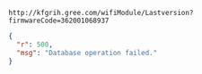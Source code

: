`http://kfgrih.gree.com/wifiModule/Lastversion?firmwareCode=362001068937`

```json
{
  "r": 500,
  "msg": "Database operation failed."
}
```